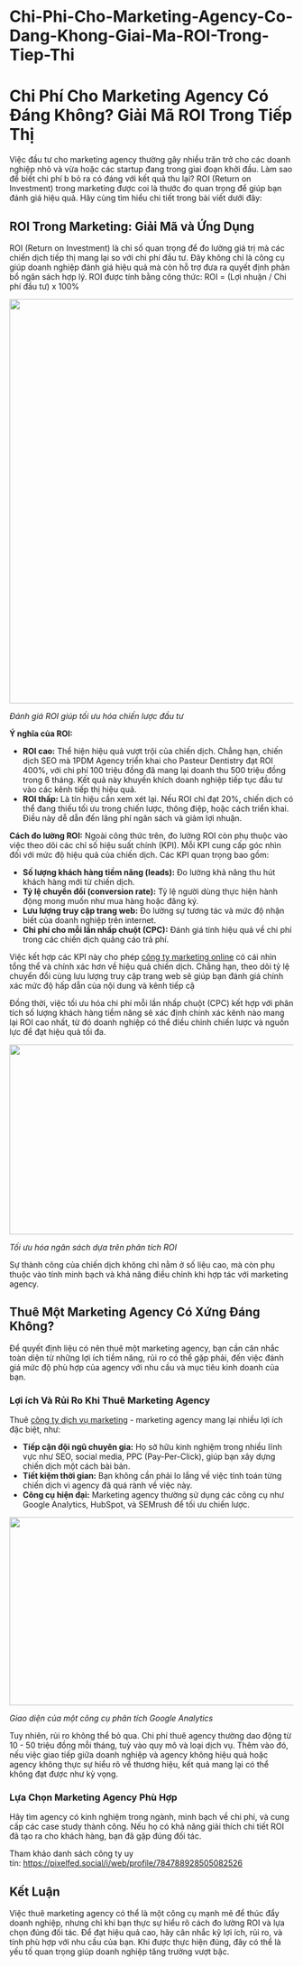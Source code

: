# Chi-Phi-Cho-Marketing-Agency-Co-Dang-Khong-Giai-Ma-ROI-Trong-Tiep-Thi
<h1><strong>Chi Ph&iacute; Cho Marketing Agency C&oacute; Đ&aacute;ng Kh&ocirc;ng? Giải M&atilde; ROI Trong Tiếp Thị</strong></h1>
<p><span style="font-weight: 400;">Việc đầu tư cho marketing agency thường g&acirc;y nhiều trăn trở cho c&aacute;c doanh nghiệp nhỏ v&agrave; vừa hoặc c&aacute;c startup đang trong giai đoạn khởi đầu. L&agrave;m sao để biết chi ph&iacute; b bỏ ra c&oacute; đ&aacute;ng với kết quả thu lại? ROI (Return on Investment) trong marketing được coi l&agrave; thước đo quan trọng để gi&uacute;p bạn đ&aacute;nh gi&aacute; hiệu quả. H&atilde;y c&ugrave;ng t&igrave;m hiểu chi tiết trong b&agrave;i viết dưới đ&acirc;y:&nbsp;</span></p>
<h2><strong>ROI Trong Marketing: Giải M&atilde; v&agrave; Ứng Dụng</strong></h2>
<p><span style="font-weight: 400;">ROI (Return on Investment) l&agrave; chỉ số quan trọng để đo lường gi&aacute; trị m&agrave; c&aacute;c chiến dịch tiếp thị mang lại so với chi ph&iacute; đầu tư. Đ&acirc;y kh&ocirc;ng chỉ l&agrave; c&ocirc;ng cụ gi&uacute;p doanh nghiệp đ&aacute;nh gi&aacute; hiệu quả m&agrave; c&ograve;n hỗ trợ đưa ra quyết định ph&acirc;n bổ ng&acirc;n s&aacute;ch hợp l&yacute;. ROI được t&iacute;nh bằng c&ocirc;ng thức: </span><span style="font-weight: 400;">ROI = (Lợi nhuận / Chi ph&iacute; đầu tư) x 100%</span></p>
<p><span style="font-weight: 400;"><img src="https://i.postimg.cc/26wKhZvT/1.png" alt="" width="1280" height="717" /></span></p>
<p><em><span style="font-weight: 400;">Đ&aacute;nh gi&aacute; ROI gi&uacute;p tối ưu h&oacute;a chiến lược đầu tư</span></em></p>
<p><strong>&Yacute; nghĩa của ROI:</strong></p>
<ul>
<li style="font-weight: 400;"><strong>ROI cao:</strong><span style="font-weight: 400;"> Thể hiện hiệu quả vượt trội của chiến dịch. Chẳng hạn, chiến dịch SEO m&agrave; 1PDM Agency triển khai cho Pasteur Dentistry đạt ROI 400%, với chi ph&iacute; 100 triệu đồng đ&atilde; mang lại doanh thu 500 triệu đồng trong 6 th&aacute;ng. Kết quả n&agrave;y khuyến kh&iacute;ch doanh nghiệp tiếp tục đầu tư v&agrave;o c&aacute;c k&ecirc;nh tiếp thị hiệu quả.</span></li>
<li style="font-weight: 400;"><strong>ROI thấp:</strong><span style="font-weight: 400;"> L&agrave; t&iacute;n hiệu cần xem x&eacute;t lại. Nếu ROI chỉ đạt 20%, chiến dịch c&oacute; thể đang thiếu tối ưu trong chiến lược, th&ocirc;ng điệp, hoặc c&aacute;ch triển khai. Điều n&agrave;y dễ dẫn đến l&atilde;ng ph&iacute; ng&acirc;n s&aacute;ch v&agrave; giảm lợi nhuận.</span></li>
</ul>
<p><strong>C&aacute;ch đo lường ROI:</strong><span style="font-weight: 400;"> Ngo&agrave;i c&ocirc;ng thức tr&ecirc;n, đo lường ROI c&ograve;n phụ thuộc v&agrave;o việc theo d&otilde;i c&aacute;c chỉ số hiệu suất ch&iacute;nh (KPI). Mỗi KPI cung cấp g&oacute;c nh&igrave;n đối với mức độ hiệu quả của chiến dịch. C&aacute;c KPI quan trọng bao gồm:</span></p>
<ul>
<li style="font-weight: 400;"><strong>Số lượng kh&aacute;ch h&agrave;ng tiềm năng (leads):</strong><span style="font-weight: 400;"> Đo lường khả năng thu h&uacute;t kh&aacute;ch h&agrave;ng mới từ chiến dịch.</span></li>
<li style="font-weight: 400;"><strong>Tỷ lệ chuyển đổi (conversion rate):</strong><span style="font-weight: 400;"> Tỷ lệ người d&ugrave;ng thực hiện h&agrave;nh động mong muốn như mua h&agrave;ng hoặc đăng k&yacute;.</span></li>
<li style="font-weight: 400;"><strong>Lưu lượng truy cập trang web:</strong><span style="font-weight: 400;"> Đo lường sự tương t&aacute;c v&agrave; mức độ nhận biết của doanh nghiệp tr&ecirc;n internet.</span></li>
<li style="font-weight: 400;"><strong>Chi ph&iacute; cho mỗi lần nhấp chuột (CPC):</strong><span style="font-weight: 400;"> Đ&aacute;nh gi&aacute; t&iacute;nh hiệu quả về chi ph&iacute; trong c&aacute;c chiến dịch quảng c&aacute;o trả ph&iacute;.</span></li>
</ul>
<p><span style="font-weight: 400;">Việc kết hợp c&aacute;c KPI n&agrave;y cho ph&eacute;p <a href="https://community.wongcw.com/1pdmdigitalmarketingagency">c&ocirc;ng ty marketing online</a>&nbsp;c&oacute; c&aacute;i nh&igrave;n tổng thể v&agrave; ch&iacute;nh x&aacute;c hơn về hiệu quả chiến dịch. Chẳng hạn, theo d&otilde;i tỷ lệ chuyển đổi c&ugrave;ng lưu lượng truy cập trang web sẽ gi&uacute;p bạn đ&aacute;nh gi&aacute; ch&iacute;nh x&aacute;c mức độ hấp dẫn của nội dung v&agrave; k&ecirc;nh tiếp cậ</span></p>
<p><span style="font-weight: 400;">Đồng thời, việc tối ưu h&oacute;a chi ph&iacute; mỗi lần nhấp chuột (CPC) kết hợp với ph&acirc;n t&iacute;ch số lượng kh&aacute;ch h&agrave;ng tiềm năng sẽ x&aacute;c định ch&iacute;nh x&aacute;c k&ecirc;nh n&agrave;o mang lại ROI cao nhất, từ đ&oacute; doanh nghiệp c&oacute; thể điều chỉnh chiến lược v&agrave; nguồn lực để đạt hiệu quả tối đa.</span></p>
<p><span style="font-weight: 400;"><img src="https://i.postimg.cc/JnmFsqyG/2.png" alt="" width="599" height="337" /></span></p>
<p><em><span style="font-weight: 400;">Tối ưu h&oacute;a ng&acirc;n s&aacute;ch dựa tr&ecirc;n ph&acirc;n t&iacute;ch ROI</span></em></p>
<p><span style="font-weight: 400;">Sự th&agrave;nh c&ocirc;ng của chiến dịch kh&ocirc;ng chỉ nằm ở số liệu cao, m&agrave; c&ograve;n phụ thuộc v&agrave;o t&iacute;nh minh bạch v&agrave; khả năng điều chỉnh khi hợp t&aacute;c với marketing agency.</span></p>
<h2><strong>Thu&ecirc; Một Marketing Agency C&oacute; Xứng Đ&aacute;ng Kh&ocirc;ng?</strong></h2>
<p><span style="font-weight: 400;">Để quyết định liệu c&oacute; n&ecirc;n thu&ecirc; một marketing agency, bạn cần c&acirc;n nhắc to&agrave;n diện từ những lợi &iacute;ch tiềm năng, rủi ro c&oacute; thể gặp phải, đến việc đ&aacute;nh gi&aacute; mức độ ph&ugrave; hợp của agency với nhu cầu v&agrave; mục ti&ecirc;u kinh doanh của bạn.</span></p>
<h3><strong>Lợi &iacute;ch V&agrave; Rủi Ro Khi Thu&ecirc; Marketing Agency</strong></h3>
<p><span style="font-weight: 400;">Thu&ecirc; <a href="https://pixelfed.social/i/web/profile/784788928505082526">c&ocirc;ng ty dịch vụ marketing</a><span data-sheets-root="1">&nbsp;-&nbsp;</span>marketing agency mang lại nhiều lợi &iacute;ch đặc biệt, như:</span></p>
<ul>
<li style="font-weight: 400;"><strong>Tiếp cận đội ngũ chuy&ecirc;n gia:</strong><span style="font-weight: 400;"> Họ sở hữu kinh nghiệm trong nhiều lĩnh vực như SEO, social media, PPC (Pay-Per-Click), gi&uacute;p bạn x&acirc;y dựng chiến dịch một c&aacute;ch b&agrave;i bản.</span></li>
<li style="font-weight: 400;"><strong>Tiết kiệm thời gian:</strong><span style="font-weight: 400;"> Bạn kh&ocirc;ng cần phải lo lắng về việc t&iacute;nh to&aacute;n từng chiến dịch v&igrave; agency đ&atilde; qu&aacute; r&agrave;nh về việc n&agrave;y.</span></li>
<li style="font-weight: 400;"><strong>C&ocirc;ng cụ hiện đại:</strong><span style="font-weight: 400;"> Marketing agency thường sử dụng c&aacute;c c&ocirc;ng cụ như Google Analytics, HubSpot, v&agrave; SEMrush để tối ưu chiến lược.</span></li>
</ul>
<p><span style="font-weight: 400;"><img src="https://i.postimg.cc/g2CQWdmy/3.png" alt="" width="596" height="334" /></span></p>
<p><em><span style="font-weight: 400;">Giao diện của một c&ocirc;ng cụ ph&acirc;n t&iacute;ch Google Analytics</span></em></p>
<p><span style="font-weight: 400;">Tuy nhi&ecirc;n, rủi ro kh&ocirc;ng thể bỏ qua. Chi ph&iacute; thu&ecirc; agency thường dao động từ 10 - 50 triệu đồng mỗi th&aacute;ng, tuỳ v&agrave;o quy m&ocirc; v&agrave; loại dịch vụ. Th&ecirc;m v&agrave;o đ&oacute;, nếu việc giao tiếp giữa doanh nghiệp v&agrave; agency kh&ocirc;ng hiệu quả hoặc agency kh&ocirc;ng thực sự hiểu r&otilde; về thương hiệu, kết quả mang lại c&oacute; thể kh&ocirc;ng đạt được như kỳ vọng.</span></p>
<h3><strong>Lựa Chọn Marketing Agency Ph&ugrave; Hợp</strong></h3>
<p><span style="font-weight: 400;">H&atilde;y t&igrave;m agency c&oacute; kinh nghiệm trong ng&agrave;nh, minh bạch về chi ph&iacute;, v&agrave; cung cấp c&aacute;c case study th&agrave;nh c&ocirc;ng. Nếu họ c&oacute; khả năng giải th&iacute;ch chi tiết ROI đ&atilde; tạo ra cho kh&aacute;ch h&agrave;ng, bạn đ&atilde; gặp đ&uacute;ng đối t&aacute;c.</span></p>
<p><span style="font-weight: 400;">Tham khảo danh s&aacute;ch c&ocirc;ng ty uy t&iacute;n:&nbsp;<a href="https://pixelfed.social/i/web/profile/784788928505082526">https://pixelfed.social/i/web/profile/784788928505082526</a>&nbsp;</span></p>
<h2><strong>Kết Luận</strong></h2>
<p><span style="font-weight: 400;">Việc thu&ecirc; marketing agency c&oacute; thể l&agrave; một c&ocirc;ng cụ mạnh mẽ để th&uacute;c đẩy doanh nghiệp, nhưng chỉ khi bạn thực sự hiểu r&otilde; c&aacute;ch đo lường ROI v&agrave; lựa chọn đ&uacute;ng đối t&aacute;c. Để đạt hiệu quả cao, h&atilde;y c&acirc;n nhắc kỹ lợi &iacute;ch, rủi ro, v&agrave; t&iacute;nh ph&ugrave; hợp với nhu cầu của bạn. Khi được thực hiện đ&uacute;ng, đ&acirc;y c&oacute; thể l&agrave; yếu tố quan trọng gi&uacute;p doanh nghiệp tăng trưởng vượt bậc.</span></p>

